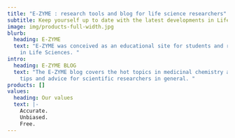 ```yaml
---
title: "E-ZYME : research tools and blog for life science researchers"
subtitle: Keep yourself up to date with the latest developments in Life Sciences
image: img/products-full-width.jpg
blurb:
  heading: E-ZYME
  text: "E-ZYME was conceived as an educational site for students and researchers
    in Life Sciences. "
intro:
  heading: E-ZYME BLOG
  text: "The E-ZYME blog covers the hot topics in medicinal chemistry as well as
    tips and advice for scientific researchers in general. "
products: []
values:
  heading: Our values
  text: |-
    Accurate.
    Unbiased.
    Free.
---
```


